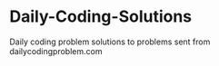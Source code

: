 # Daily-Coding-Solutions
Daily coding problem solutions to problems sent from dailycodingproblem.com
